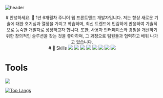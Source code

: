 ![header](https://capsule-render.vercel.app/api?type=waving&height=300&color=gradient&text=HELLO!%20&reversal=true&fontAlign=50)
<div align=center>
# 안녕하세요. 👋
1년 6개월차 주니어 웹 프론트엔드 개발자입니다.
저는 항상 새로운 기술에 대한 호기심과 열정을 가지고 학습하며, 
최신 트랜드에 민감하게 반응하여 기술적으로 능숙한 개발자로 성장하고자 합니다.
또한, 사용자 인터페이스와 경험을 개선하기 위한 창의적인 솔루션을 찾는  것을 좋아하며,
그 과정으로 팀원들과 협력하고 배워 나가고 있습니다.
</div>

<div align=center>
# 🚀 Skills
<img src="https://img.shields.io/badge/html5-%23E34F26.svg?&style=for-the-badge&logo=html5&logoColor=white" />
<img src="https://img.shields.io/badge/css3-%231572B6.svg?&style=for-the-badge&logo=css3&logoColor=white" />
<img src="https://img.shields.io/badge/jquery-%230769AD.svg?&style=for-the-badge&logo=jquery&logoColor=white" />
<img src="https://img.shields.io/badge/javascript-%23F7DF1E.svg?&style=for-the-badge&logo=javascript&logoColor=black" />
<img src="https://img.shields.io/badge/react-%2361DAFB.svg?&style=for-the-badge&logo=react&logoColor=black" />
<img src="https://img.shields.io/badge/styled--components-%23DB7093.svg?&style=for-the-badge&logo=styled-components&logoColor=white" />
<img src="https://img.shields.io/badge/tailwind%20css-%2338B2AC.svg?&style=for-the-badge&logo=tailwind%20css&logoColor=white" />
<img src="https://img.shields.io/badge/git-%23F05032.svg?&style=for-the-badge&logo=git&logoColor=white" />
</div>

# Tools 
<a href="https://saltsoyeon.tistory.com/" target="_blank"><img src="https://img.shields.io/badge/#000?style=flat-square&logo=tistory&logoColor=#fff"/>

</a>

[![Top Langs](https://github-readme-stats.vercel.app/api/top-langs/?username=josoyean&layout=compact)](https://github.com/josoyean/github-readme-stats)

